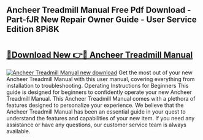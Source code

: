 ## Ancheer Treadmill Manual Free Pdf Download - Part-fJR New Repair Owner Guide - User Service Edition 8Pi8K

# <h2><a href="http://bc32630.oget.top/?id=Ancheer+Treadmill+Manual">🔗Download New 👉🔴 Ancheer Treadmill Manual</a></h2>

[![Ancheer Treadmill Manual new download](https://i.imgur.com/5g1atiW.png)](http://bc32630.oget.top/?id=Ancheer+Treadmill+Manual)
Get the most out of your new Ancheer Treadmill Manual with this user manual, covering everything from installation to troubleshooting. Operating Instructions for Beginners This guide is designed for beginners to confidently operate your new Ancheer Treadmill Manual. This Ancheer Treadmill Manual comes with a plethora of features designed to personalize your experience. We believe that the Ancheer Treadmill Manual has been an essential guide in your quest to understand the features and capabilities of your new item. If you need any assistance or have any questions, our customer service team is always available.
